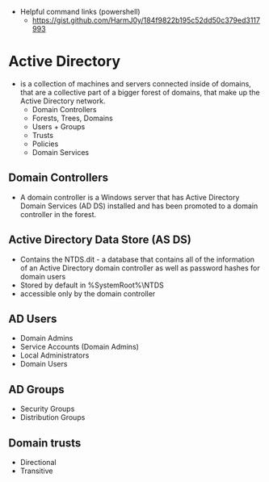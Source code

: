 - Helpful command links (powershell)
  - https://gist.github.com/HarmJ0y/184f9822b195c52dd50c379ed3117993

# Active Directory 
- is a collection of machines and servers connected inside of domains, that are a collective part of a bigger forest of domains, that make up the Active Directory network.
  - Domain Controllers
  - Forests, Trees, Domains
  - Users + Groups 
  - Trusts
  - Policies 
  - Domain Services

## Domain Controllers
- A domain controller is a Windows server that has Active Directory Domain Services (AD DS) installed and has been promoted to a domain controller in the forest.

## Active Directory Data Store (AS DS)
- Contains the NTDS.dit - a database that contains all of the information of an Active Directory domain controller as well as password hashes for domain users
- Stored by default in %SystemRoot%\NTDS
- accessible only by the domain controller

## AD Users
- Domain Admins
- Service Accounts (Domain Admins)
- Local Administrators
- Domain Users

## AD Groups
- Security Groups
- Distribution Groups

## Domain trusts
- Directional
- Transitive

